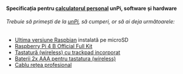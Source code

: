 #### Specificația pentru [calculatorul personal](http://pc.unpi.ro/) unPi, software și hardware

###### Trebuie să primești de la [unPi](https://www.unpi.ro/), să cumperi, or să ai deja următoarele:

- [Ultima versiune Raspbian](https://www.raspberrypi.org/downloads/raspbian/) instalată pe microSD
- [Raspberry Pi 4 B Official Full Kit](https://www.amazon.de/-/en/Raspberry-Computer-Official-Premium-White/dp/B07X1SCRN9)
- [Tastatură (wireless) cu trackpad incorporat](https://www.amazon.de/gp/product/B07HG5Q851/)
- [Baterii 2x AAA pentru tastatura (wireless)](https://www.amazon.de/-/en/gp/product/B00009X3EV/)
- [Cablu rețea profesional](https://www.amazon.de/gp/product/B00QV1F160/)
